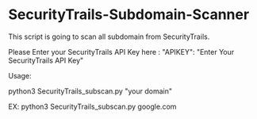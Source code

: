 # SecurityTrails-Subdomain-Scanner
This script is going to scan all subdomain from SecurityTrails.

Please Enter your SecurityTrails API Key here : "APIKEY": "Enter Your SecurityTrails API Key"

Usage: 
  
  python3 SecurityTrails_subscan.py "your domain"
  
  EX: python3 SecurityTrails_subscan.py google.com
